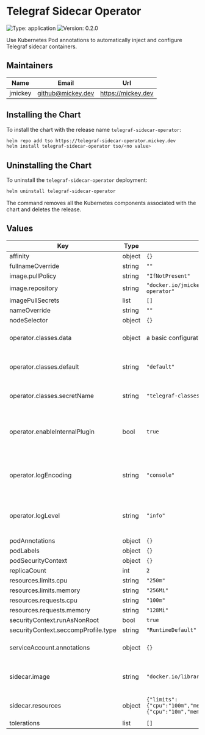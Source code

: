 # Telegraf Sidecar Operator

[//]: # (README.md generated by gotmpl. DO NOT EDIT)

![Type: application](https://img.shields.io/badge/Type-application-informational?style=flat-square) ![Version: 0.2.0](https://img.shields.io/badge/Version-0.2.0-informational?style=flat-square)

Use Kubernetes Pod annotations to automatically inject and configure Telegraf sidecar containers.

## Maintainers

| Name | Email | Url |
| ---- | ------ | --- |
| jmickey | <github@mickey.dev> | <https://mickey.dev> |

## Installing the Chart

To install the chart with the release name `telegraf-sidecar-operator`:

```bash
helm repo add tso https://telegraf-sidecar-operator.mickey.dev
helm install telegraf-sidecar-operator tso/<no value>
```

## Uninstalling the Chart

To uninstall the `telegraf-sidecar-operator` deployment:

```bash
helm uninstall telegraf-sidecar-operator
```

The command removes all the Kubernetes components associated with the chart and deletes the release.

## Values

| Key | Type | Default | Description |
|-----|------|---------|-------------|
| affinity | object | `{}` |  |
| fullnameOverride | string | `""` |  |
| image.pullPolicy | string | `"IfNotPresent"` |  |
| image.repository | string | `"docker.io/jmickey/telegraf-sidecar-operator"` |  |
| imagePullSecrets | list | `[]` |  |
| nameOverride | string | `""` |  |
| nodeSelector | object | `{}` |  |
| operator.classes.data | object | a basic configuration, recommend replacing! | Telegraf classes data. A single class per key. |
| operator.classes.default | string | `"default"` | The default Telegraf "class" to be used when configuring sidecar containers. |
| operator.classes.secretName | string | `"telegraf-classes"` | The name of the telegraf classes secret. |
| operator.enableInternalPlugin | bool | `true` | Specify if the `[[inputs.internal]]` plugin should be enabled by default in telegraf sidecar containers. |
| operator.logEncoding | string | `"console"` | Configure the log line encoding for the operator. Can be one of `json` or `console`. |
| operator.logLevel | string | `"info"` | Configure the logging level for the operator. Can be one of `debug`, `info`, `error`. |
| podAnnotations | object | `{}` |  |
| podLabels | object | `{}` |  |
| podSecurityContext | object | `{}` |  |
| replicaCount | int | `2` |  |
| resources.limits.cpu | string | `"250m"` |  |
| resources.limits.memory | string | `"256Mi"` |  |
| resources.requests.cpu | string | `"100m"` |  |
| resources.requests.memory | string | `"128Mi"` |  |
| securityContext.runAsNonRoot | bool | `true` |  |
| securityContext.seccompProfile.type | string | `"RuntimeDefault"` |  |
| serviceAccount.annotations | object | `{}` | Annotations to add to the service account |
| sidecar.image | string | `"docker.io/library/telegraf:1.30-alpine"` | The Telegraf container image to use for sidecar containers |
| sidecar.resources | object | `{"limits":{"cpu":"100m","memory":"128Mi"},"requests":{"cpu":"10m","memory":"56Mi"}}` | Default resources (request/limits) for sidecar containers |
| tolerations | list | `[]` |  |